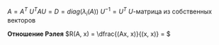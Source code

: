 $A=A^T$
$U^TAU=D=diag(\lambda_i(A))$
$U^{-1}=U^T$
$U$-матрица из собственных векторов

**Отношение Рэлея**
$R(A, x) = \dfrac{(Ax, x)}{(x, x)} = $